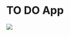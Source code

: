 # TO DO App

[![](https://cdn.dribbble.com/userupload/16526402/file/original-5b0b79791ada5870067643258b6e97f9.png?resize=1504x846)](https://youtu.be/gUxVZUh21pQ?si=K0F5rWF0oEhHYEoW)
